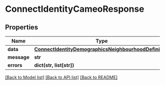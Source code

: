 # ConnectIdentityCameoResponse

## Properties
Name | Type | Description | Notes
------------ | ------------- | ------------- | -------------
**data** | [**ConnectIdentityDemographicsNeighbourhoodDefinition**](ConnectIdentityDemographicsNeighbourhoodDefinition.md) |  | [optional] 
**message** | **str** |  | [optional] 
**errors** | **dict(str, list[str])** |  | [optional] 

[[Back to Model list]](../README.md#documentation-for-models) [[Back to API list]](../README.md#documentation-for-api-endpoints) [[Back to README]](../README.md)

